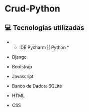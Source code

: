 # Crud-Python
## :computer: Tecnologias utilizadas 
<div class="tecnologias" style= "text-align:justify">
  
  * - IDE Pycharm || Python *

- Django

- Bootstrap

- Javascript

- Banco de Dados: SQLite

- HTML

- CSS
</div>
</br>

